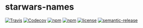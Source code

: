 # starwars-names

[![Travis](https://img.shields.io/travis/Vargentum/starwars-names.svg?style=flat-square)](https://travis-ci.org/Vargentum/starwars-names)
[![Codecov](https://img.shields.io/codecov/c/github/Vargentum/starwars-names.svg?style=flat-square)](https://codecov.io/gh/Vargentum/starwars-names)
[![npm](https://img.shields.io/npm/v/starwars-names-vargentum.svg?style=flat-square)](https://www.npmjs.com/package/starwars-names-vargentum)
[![npm](https://img.shields.io/npm/dm/starwars-names-vargentum.svg?style=flat-square)](https://www.npmjs.com/package/starwars-names-vargentum)
[![license](https://img.shields.io/npm/l/starwars-names-vargentum.svg?style=flat-square)](http://opensource.org/licenses/MIT)
[![semantic-release](https://img.shields.io/badge/%20%20%F0%9F%93%A6%F0%9F%9A%80-semantic--release-e10079.svg?style=flat-square)](https://github.com/semantic-release/semantic-release)
